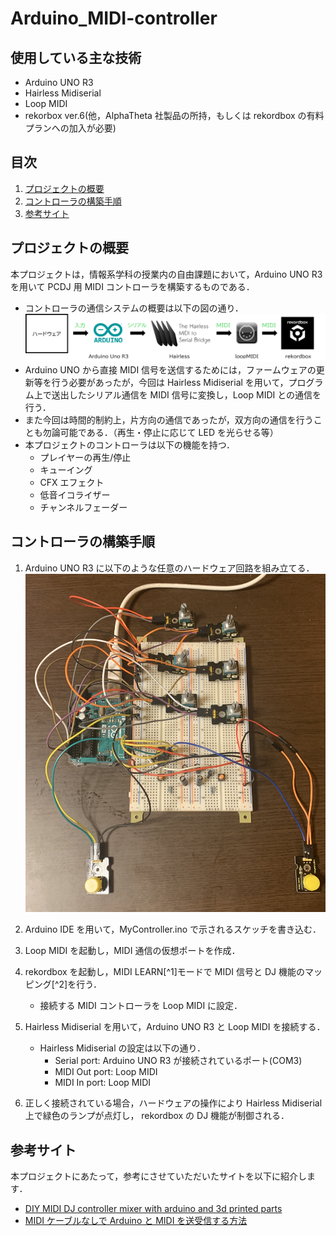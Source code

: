 # Arduino_MIDI-controller

## 使用している主な技術

- Arduino UNO R3
- Hairless Midiserial
- Loop MIDI
- rekorbox ver.6(他，AlphaTheta 社製品の所持，もしくは rekordbox の有料プランへの加入が必要)

## 目次

1. [プロジェクトの概要](#プロジェクトの概要)
2. [コントローラの構築手順](#コントローラの構築手順)
3. [参考サイト](#参考サイト)

## プロジェクトの概要

本プロジェクトは，情報系学科の授業内の自由課題において，Arduino UNO R3 を用いて PCDJ 用 MIDI コントローラを構築するものである．

- コントローラの通信システムの概要は以下の図の通り．
  ![alt text](system.png)
- Arduino UNO から直接 MIDI 信号を送信するためには，ファームウェアの更新等を行う必要があったが，今回は Hairless Midiserial を用いて，プログラム上で送出したシリアル通信を MIDI 信号に変換し，Loop MIDI との通信を行う．
- また今回は時間的制約上，片方向の通信であったが，双方向の通信を行うことも勿論可能である．（再生・停止に応じて LED を光らせる等）
- 本プロジェクトのコントローラは以下の機能を持つ．
  - プレイヤーの再生/停止
  - キューイング
  - CFX エフェクト
  - 低音イコライザー
  - チャンネルフェーダー

## コントローラの構築手順

1. Arduino UNO R3 に以下のような任意のハードウェア回路を組み立てる．
   ![alt text](circuit.jpg)
2. Arduino IDE を用いて，MyController.ino で示されるスケッチを書き込む．
3. Loop MIDI を起動し，MIDI 通信の仮想ポートを作成．
4. rekordbox を起動し，MIDI LEARN[^1]モードで MIDI 信号と DJ 機能のマッピング[^2]を行う．

   - 接続する MIDI コントローラを Loop MIDI に設定．

5. Hairless Midiserial を用いて，Arduino UNO R3 と Loop MIDI を接続する．
   - Hairless Midiserial の設定は以下の通り．
     - Serial port: Arduino UNO R3 が接続されているポート(COM3)
     - MIDI Out port: Loop MIDI
     - MIDI In port: Loop MIDI
6. 正しく接続されている場合，ハードウェアの操作により Hairless Midiserial 上で緑色のランプが点灯し， rekordbox の DJ 機能が制御される．

## 参考サイト

本プロジェクトにあたって，参考にさせていただいたサイトを以下に紹介します．

- [DIY MIDI DJ controller mixer with arduino and 3d printed parts](https://www.youtube.com/watch?v=Z1Fl6ekkipE)
- [MIDI ケーブルなしで Arduino と MIDI を送受信する方法](http://spinelify.blog.fc2.com/blog-entry-83.html)
